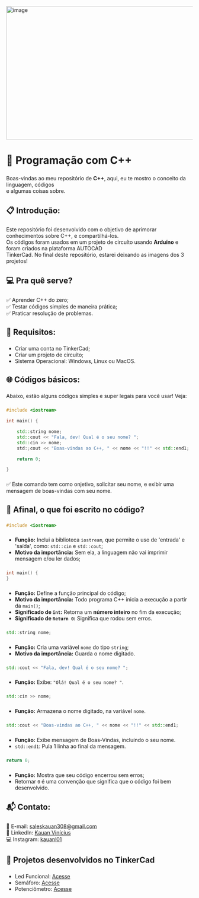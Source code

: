 <div align="left">
    <img width="1200" height="360" alt="image" src="https://github.com/user-attachments/assets/a8cff00d-0461-4d2f-bfa7-442aae59e773" />
</div>

###

**<h1>🥇 Programação com C++</h1>**

###

Boas-vindas ao meu repositório de **C++**, aqui, eu te mostro o conceito da linguagem, códigos<br>
e algumas coisas sobre.

###

**<h2>📋 Introdução:</h2>**

###

Este repositório foi desenvolvido com o objetivo de aprimorar conhecimentos sobre C++, e compartilhá-los.<br>
Os códigos foram usados em um projeto de circuíto usando **Arduíno** e foram criados na plataforma AUTOCAD<br>
TinkerCad. No final deste repositório, estarei deixando as imagens dos 3 projetos!

###

**<h2>💻 Pra quê serve?</h2>**

###

✅ Aprender C++ do zero;<br>
✅ Testar códigos simples de maneira prática;<br> 
✅ Praticar resolução de problemas.

###

**<h2>📩 Requisitos:</h2>**

###

- Criar uma conta no TinkerCad;
- Criar um projeto de circuíto;
- Sistema Operacional: Windows, Linux ou MacOS.

###

**<h2>🌐 Códigos básicos:</h2>**

###

Abaixo, estão alguns códigos simples e super legais para você usar! Veja:

###
```cpp
#include <iostream>

int main() {

    std::string nome;
    std::cout << "Fala, dev! Qual é o seu nome? ";
    std::cin >> nome;
    std:;cout << "Boas-vindas ao C++, " << nome << "!!" << std::end1;

    return 0;

}
```

###

✅ Este comando tem como onjetivo, solicitar seu nome, e exibir uma mensagem de boas-vindas com seu nome.

###

**<h2>🤔 Afinal, o que foi escrito no código?</h2>**

###
```cpp
#include <iostream>
```

###

- **Função:** Inclui a biblioteca `iostream`, que permite o uso de 'entrada' e 'saída', como: `std::cin` e `std::cout`;
- **Motivo da importância:** Sem ela, a linguagem não vai imprimir mensagem e/ou ler dados;

###
```cpp
int main() {
}
```

###

- **Função:** Define a função principal do código;
- **Motivo da importância:** Todo programa C++ inicia a execução a partir da `main()`;
- **Significado de `int`:** Retorna um **número inteiro** no fim da execução;
- **Significado de `Return 0`:** Significa que rodou sem erros.

###
```cpp
std::string nome;
```

###

- **Função:** Cria uma variável `nome` do tipo `string`;
- **Motivo da importância:** Guarda o nome digitado.

###
```cpp
std::cout << "Fala, dev! Qual é o seu nome? ";
```

###

- **Função:** Exibe: `"Olá! Qual é o seu nome? "`.

###
```cpp
std::cin >> nome;
```

###

- **Função:** Armazena o nome digitado, na variável `nome`.

###
```cpp
std::cout << "Boas-vindas ao C++, " << nome << "!!" << std::end1;
```

###

- **Função:** Exibe mensagem de Boas-Vindas, incluíndo o seu nome.
- `std::end1`: Pula 1 linha ao final da mensagem.

###
```cpp
return 0;
```

###

- **Função:** Mostra que seu código encerrou sem erros;
- Retornar `0` é uma convenção que significa que o código foi bem desenvolvido.

###

**<h2>📬 Contato:</h2>**

###

📧 E-mail: saleskauan308@gmail.com<br>
💼 LinkedIn: [Kauan Vinícius](https://www.linkedin.com/in/kauan-vin%C3%ADcius)<br>
💻 Instagram: [kauanl01](https://www.instagram.com/kauanl01?igsh=MTA1czhyN3liM3l0NQ==)<br>

###

**<h2>📌 Projetos desenvolvidos no TinkerCad</h2>**

###

- Led Funcional: [Acesse](https://www.tinkercad.com/things/jukqy7vSK6P-botao-de-led-em-arduino)<br>
- Semáforo: [Acesse](https://www.tinkercad.com/things/4emLW2LvB0L-semaforo-em-arduino)<br>
- Potenciômetro: [Acesse](https://www.tinkercad.com/things/fulBNiYRZMg-potenciometro-em-arduino)
















